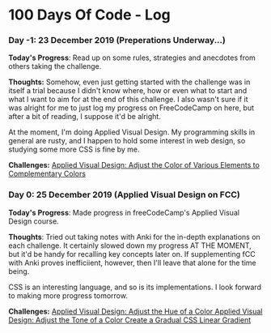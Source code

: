# 100 Days Of Code - Log

### Day -1: 23 December 2019 (Preperations Underway...)

**Today's Progress**: Read up on some rules, strategies and anecdotes from others taking the challenge.

**Thoughts:** Somehow, even just getting started with the challenge was in itself a trial because I didn't know where, how or even what to start and what I want to aim for at the end of this challenge. I also wasn't sure if it was alright for me to just log my progress on FreeCodeCamp on here, but after a bit of reading, I suppose it'd be alright.

At the moment, I'm doing Applied Visual Design. My programming skills in general are rusty, and I happen to hold some interest in web design, so studying some more CSS is fine by me.

**Challenges:** 
[Applied Visual Design: Adjust the Color of Various Elements to Complementary Colors
](https://www.freecodecamp.org/learn/responsive-web-design/applied-visual-design/adjust-the-color-of-various-elements-to-complementary-colors)

### Day 0: 25 December 2019 (Applied Visual Design on FCC)

**Today's Progress**: Made progress in freeCodeCamp's Applied Visual Design course.

**Thoughts**: Tried out taking notes with Anki for the in-depth explanations on each challenge. It certainly slowed down my progress AT THE MOMENT, but it'd be handy for recalling key concepts later on. If supplementing fCC with Anki proves inefficiient, however, then I'll leave that alone for the time being.

CSS is an interesting language, and so is its implementations. I look forward to making more progress tomorrow.

**Challenges:** 
[Applied Visual Design: Adjust the Hue of a Color
](https://www.freecodecamp.org/learn/responsive-web-design/applied-visual-design/adjust-the-hue-of-a-color)
[Applied Visual Design: Adjust the Tone of a Color
](https://www.freecodecamp.org/learn/responsive-web-design/applied-visual-design/adjust-the-tone-of-a-color)
[Create a Gradual CSS Linear Gradient
](https://www.freecodecamp.org/learn/responsive-web-design/applied-visual-design/create-a-gradual-css-linear-gradient)
